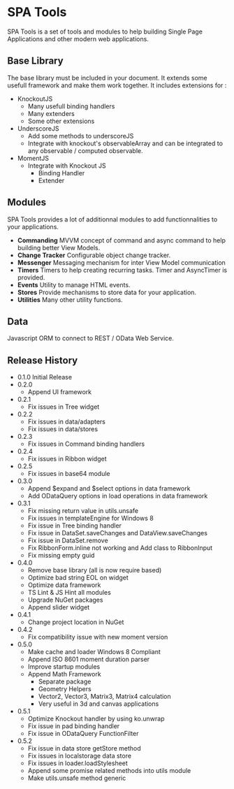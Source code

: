 ﻿# SPA Tools

SPA Tools is a set of tools and modules to help building Single Page Applications and other modern web applications.

## Base Library

The base library must be included in your document. It extends some usefull framework and make them work together. It includes extensions for :

* KnockoutJS
    * Many usefull binding handlers
    * Many extenders
	* Some other extensions
* UnderscoreJS
	* Add some methods to underscoreJS
	* Integrate with knockout's observableArray and can be integrated to any observable / computed observable.
* MomentJS
	* Integrate with Knockout JS
		* Binding Handler
		* Extender

## Modules

SPA Tools provides a lot of additionnal modules to add functionnalities to your applications.

* **Commanding** MVVM concept of command and async command to help building better View Models.
* **Change Tracker** Configurable object change tracker.
* **Messenger** Messaging mechanism for inter View Model communication
* **Timers** Timers to help creating recurring tasks. Timer and AsyncTimer is provided.
* **Events** Utility to manage HTML events.
* **Stores** Provide mechanisms to store data for your application.
* **Utilities** Many other utility functions.

## Data

Javascript ORM to connect to REST / OData Web Service.

## Release History
* 0.1.0 Initial Release
* 0.2.0 
	* Append UI framework
* 0.2.1
    * Fix issues in Tree widget
* 0.2.2
    * Fix issues in data/adapters
    * Fix issues in data/stores
* 0.2.3
	* Fix issues in Command binding handlers
* 0.2.4
	* Fix issues in Ribbon widget
* 0.2.5
	* Fix issues in base64 module
* 0.3.0
	* Append $expand and $select options in data framework
	* Add ODataQuery options in load operations in data framework
* 0.3.1
    * Fix missing return value in utils.unsafe
    * Fix issues in templateEngine for Windows 8
	* Fix issue in Tree binding handler
	* Fix issue in DataSet.saveChanges and DataView.saveChanges
	* Fix issue in DataSet.remove
	* Fix RibbonForm.inline not working and Add class to RibbonInput
	* Fix missing empty guid
* 0.4.0
	* Remove base library (all is now require based)
	* Optimize bad string EOL on widget
	* Optimize data framework
	* TS Lint & JS Hint all modules
	* Upgrade NuGet packages
	* Append slider widget
* 0.4.1
	* Change project location in NuGet
* 0.4.2
	* Fix compatibility issue with new moment version
* 0.5.0
	* Make cache and loader Windows 8 Compliant
	* Append ISO 8601 moment duration parser
	* Improve startup modules
	* Append Math Framework
		* Separate package
		* Geometry Helpers
		* Vector2, Vector3, Matrix3, Matrix4 calculation
		* Very useful in 3d and canvas applications
* 0.5.1
	* Optimize Knockout handler by using ko.unwrap
	* Fix issue in pad binding handler
	* Fix issue in ODataQuery FunctionFilter
* 0.5.2
	* Fix issue in data store getStore method
	* Fix issues in localstorage data store
	* Fix issues in loader.loadStylesheet
	* Append some promise related methods into utils module
	* Make utils.unsafe method generic
